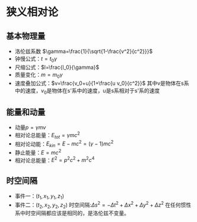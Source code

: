 # 狭义相对论
## 基本物理量
* 洛伦兹系数 $\gamma=\frac{1}{\sqrt{1-\frac{v^2}{c^2}}}$
* 钟慢公式：$t=t_0\gamma$
* 尺缩公式：$l=\frac{l_0}{\gamma}$
* 质量变化：$m=m_0\gamma$
* 速度叠加公式：$v=\frac{v_0+u}{1+\frac{u v_0}{c^2}}$ 其中v是物体在s系中的速度，$v_0$是物体在s'系中的速度，u是s系相对于s'系的速度
## 能量和动量
* 动量$p=\gamma mv$
* 相对论总能量：$E_{tot}=\gamma m c^2$
* 相对论动能：$E_{kin}=E-mc^2=(\gamma-1)mc^2$
* 静止能量：$E=mc^2$
* 相对论总能量：$E^2=p^2c^2+m^2c^4$


## 时空间隔
* 事件一：$(t_1,x_1,y_1,z_1)$
* 事件二：$(t_2,x_2,y_2,z_2)$
时空间隔:$\Delta s^2=-\Delta t^2+\Delta x^2+\Delta y^2+\Delta z^2$
在任何惯性系中时空间隔都应该是相同的，是洛伦兹不变量。
